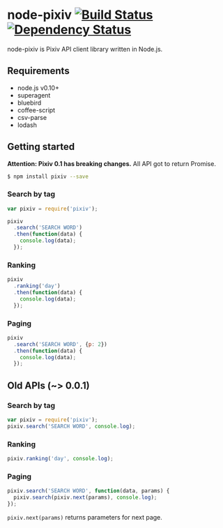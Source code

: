 node-pixiv [![Build Status](https://travis-ci.org/MisumiRize/node-pixiv.svg?branch=master)](https://travis-ci.org/MisumiRize/node-pixiv) [![Dependency Status](https://david-dm.org/MisumiRize/node-pixiv.svg)](https://david-dm.org/MisumiRize/node-pixiv)
==========
node-pixiv is Pixiv API client library written in Node.js.

## Requirements

* node.js v0.10+
* superagent
* bluebird
* coffee-script
* csv-parse
* lodash

## Getting started

**Attention: Pixiv 0.1 has breaking changes.** All API got to return Promise.

```bash
$ npm install pixiv --save
```

### Search by tag

```javascript
var pixiv = require('pixiv');

pixiv
  .search('SEARCH WORD')
  .then(function(data) {
    console.log(data);
  });
```

### Ranking

```javascript
pixiv
  .ranking('day')
  .then(function(data) {
    console.log(data);
  });
```

### Paging

```javascript
pixiv
  .search('SEARCH WORD', {p: 2})
  .then(function(data) {
    console.log(data);
  });
```

## Old APIs (~> 0.0.1)

### Search by tag

```javascript
var pixiv = require('pixiv');
pixiv.search('SEARCH WORD', console.log);
```

### Ranking

```javascript
pixiv.ranking('day', console.log);
```

### Paging

```javascript
pixiv.search('SEARCH WORD', function(data, params) {
  pixiv.search(pixiv.next(params), console.log);
});
```

`pixiv.next(params)` returns parameters for next page.
